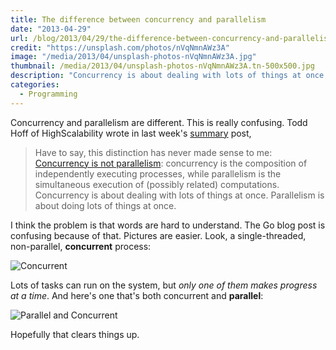 ```yaml
---
title: The difference between concurrency and parallelism
date: "2013-04-29"
url: /blog/2013/04/29/the-difference-between-concurrency-and-parallelism/
credit: "https://unsplash.com/photos/nVqNmnAWz3A"
image: "/media/2013/04/unsplash-photos-nVqNmnAWz3A.jpg"
thumbnail: /media/2013/04/unsplash-photos-nVqNmnAWz3A.tn-500x500.jpg
description: "Concurrency is about dealing with lots of things at once.  Parallelism is about doing lots of things at once."
categories:
  - Programming
---
```

Concurrency and parallelism are different. This is really confusing. Todd Hoff of HighScalability wrote in last week's [summary](http://highscalability.com/blog/2013/4/26/stuff-the-internet-says-on-scalability-for-april-26-2013.html) post,

> Have to say, this distinction has never made sense to me: [Concurrency is not parallelism](http://blog.golang.org/2013/01/concurrency-is-not-parallelism.html): concurrency is the composition of independently executing processes, while parallelism is the simultaneous execution of (possibly related) computations. Concurrency is about dealing with lots of things at once. Parallelism is about doing lots of things at once.

I think the problem is that words are hard to understand. The Go blog post is confusing because of that. Pictures are easier. Look, a single-threaded, non-parallel, **concurrent** process:

![Concurrent](/media/2013/04/concurrent.jpg)

Lots of tasks can run on the system, but *only one of them makes progress at a time*. And here's one that's both concurrent and **parallel**:

![Parallel and Concurrent](/media/2013/04/parallel-concurrent.jpg)

Hopefully that clears things up.


